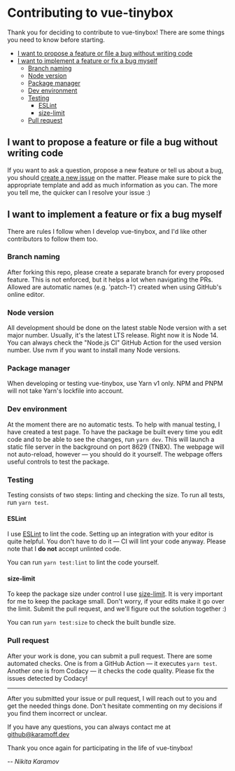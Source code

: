 # Contributing to vue-tinybox

Thank you for deciding to contribute to vue-tinybox! There are some things you need to know before starting.

- [I want to propose a feature or file a bug without writing code](#i-want-to-propose-a-feature-or-file-a-bug-without-writing-code)
- [I want to implement a feature or fix a bug myself](#i-want-to-implement-a-feature-or-fix-a-bug-myself)
  - [Branch naming](#branch-naming)
  - [Node version](#node-version)
  - [Package manager](#package-manager)
  - [Dev environment](#dev-environment)
  - [Testing](#testing)
    - [ESLint](#eslint)
    - [size-limit](#size-limit)
  - [Pull request](#pull-request)

## I want to propose a feature or file a bug without writing code

If you want to ask a question, propose a new feature or tell us about a bug, you should [create a new issue](https://github.com/NickKaramoff/vue-tinybox/issues/new/choose) on the matter. Please make sure to pick the appropriate template and add as much information as you can. The more you tell me, the quicker can I resolve your issue :)

## I want to implement a feature or fix a bug myself

There are rules I follow when I develop vue-tinybox, and I'd like other contributors to follow them too.

### Branch naming

After forking this repo, please create a separate branch for every proposed feature. This is not enforced, but it helps a lot when navigating the PRs. Allowed are automatic names (e.g. 'patch-1') created when using GitHub's online editor.

### Node version

All development should be done on the latest stable Node version with a set major number. Usually, it's the latest LTS release. Right now it is Node 14. You can always check the "Node.js CI" GitHub Action for the used version number. Use nvm if you want to install many Node versions.

### Package manager

When developing or testing vue-tinybox, use Yarn v1 only. NPM and PNPM will not take Yarn's lockfile into account.

### Dev environment

At the moment there are no automatic tests. To help with manual testing, I have created a test page. To have the package be built every time you edit code and to be able to see the changes, run `yarn dev`. This will launch a static file server in the background on port 8629 (TNBX). The webpage will not auto-reload, however — you should do it yourself. The webpage offers useful controls to test the package.

### Testing

Testing consists of two steps: linting and checking the size. To run all tests, run `yarn test`.

#### ESLint

I use [ESLint](https://eslint.org/) to lint the code. Setting up an integration with your editor is quite helpful. You don't have to do it — CI will lint your code anyway. Please note that I **do not** accept unlinted code.

You can run `yarn test:lint` to lint the code yourself.

#### size-limit

To keep the package size under control I use [size-limit](https://github.com/ai/size-limit). It is very important for me to keep the package small. Don't worry, if your edits make it go over the limit. Submit the pull request, and we'll figure out the solution together :)

You can run `yarn test:size` to check the built bundle size.

### Pull request

After your work is done, you can submit a pull request. There are some automated checks. One is from a GitHub Action — it executes `yarn test`. Another one is from Codacy — it checks the code quality. Please fix the issues detected by Codacy!

----

After you submitted your issue or pull request, I will reach out to you and get the needed things done. Don't hesitate commenting on my decisions if you find them incorrect or unclear.

If you have any questions, you can always contact me at [github@karamoff.dev](mailto:github@karamoff.dev)

Thank you once again for participating in the life of vue-tinybox!

-- _Nikita Karamov_
